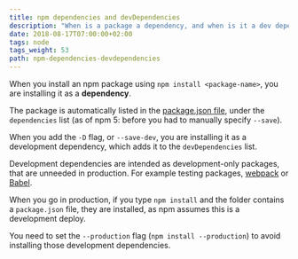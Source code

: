 ```yaml
---
title: npm dependencies and devDependencies
description: "When is a package a dependency, and when is it a dev dependency?"
date: 2018-08-17T07:00:00+02:00
tags: node
tags_weight: 53
path: npm-dependencies-devdependencies
---
```


When you install an npm package using `npm install <package-name>`, you are installing it as a **dependency**.

The package is automatically listed in the [package.json file](https://flaviocopes.com/package-json/), under the `dependencies` list (as of npm 5: before you had to manually specify `--save`).

When you add the `-D` flag, or `--save-dev`, you are installing it as a development dependency, which adds it to the `devDependencies` list.

Development dependencies are intended as development-only packages, that are unneeded in production. For example testing packages, [webpack](https://flaviocopes.com/webpack/) or [Babel](https://flaviocopes.com/babel/).

When you go in production, if you type `npm install` and the folder contains a `package.json` file, they are installed, as npm assumes this is a development deploy.

You need to set the `--production` flag (`npm install --production`) to avoid installing those development dependencies.